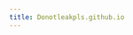 ```yaml
---
title: Donotleakpls.github.io
--- 
```

 <script>

  [Youtube](https://www.youtube.com)


 [Justmonkey](Https://justmonkey.vercel.app)


 [Tiktok](Https://tiktok.com)
<script>
